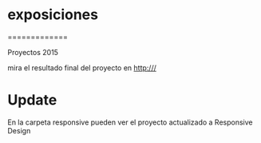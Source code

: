 # exposiciones

=============

Proyectos 2015

mira el resultado final del proyecto en [http:///](http:///)


Update
=============

En la carpeta responsive pueden ver el proyecto actualizado a Responsive Design 
